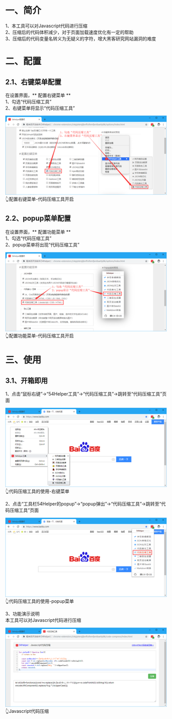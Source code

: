 # 一、简介
1、本工具可以对Javascript代码进行压缩  
2、压缩后的代码体积减少，对于页面加载速度优化有一定的帮助  
3、压缩后的代码变量名转义为无疑义的字符，增大黑客研究网站漏洞的难度  

# 二、配置
## 2.1、右键菜单配置
在设置界面，** 配置右键菜单 **  
1、勾选“代码压缩工具”  
2、右键菜单将显示“代码压缩工具”  

![配置右键菜单-代码压缩工具开启](../img/code-compress-1.png)
👆配置右键菜单-代码压缩工具开启

## 2.2、popup菜单配置
在设置界面，** 配置功能菜单 **  
1、勾选“代码压缩工具”  
2、popup菜单将出现“代码压缩工具”  

![配置功能菜单-代码压缩工具开启](../img/code-compress-2.png)
👆配置功能菜单-代码压缩工具开启

# 三、使用
## 3.1、开箱即用
1、点击“鼠标右键”->“54Helper工具”->“代码压缩工具”->跳转至“代码压缩工具”页面  

![代码压缩工具的使用-右键菜单](../img/code-compress-3.png)
👆代码压缩工具的使用-右键菜单

2、点击“工具栏54Helper的popup”->“popup弹出”->“代码压缩工具”->跳转至“代码压缩工具”页面  

![代码压缩工具的使用-popup菜单](../img/code-compress-4.png)
👆代码压缩工具的使用-popup菜单

3、功能演示说明  
本工具可以对Javascript代码进行压缩

![Javascript代码压缩](../img/code-compress-5.png)
👆Javascript代码压缩

